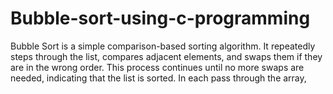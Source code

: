 # Bubble-sort-using-c-programming
Bubble Sort is a simple comparison-based sorting algorithm. It repeatedly steps through the list, compares adjacent elements, and swaps them if they are in the wrong order. This process continues until no more swaps are needed, indicating that the list is sorted.  In each pass through the array,
